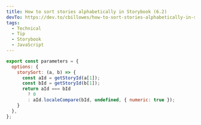 ```yaml
---
title: How to sort stories alphabetically in Storybook (6.2)
devTo: https://dev.to/cbillowes/how-to-sort-stories-alphabetically-in-storybook-62-3e61
tags:
  - Technical
  - Tip
  - Storybook
  - JavaScript
---
```


```javascript:title=.storybook/preview.js
export const parameters = {
  options: {
    storySort: (a, b) => {
      const aId = getStoryId(a[1]);
      const bId = getStoryId(b[1]);
      return aId === bId
        ? 0
        : aId.localeCompare(bId, undefined, { numeric: true });
    }
  },
};
```
